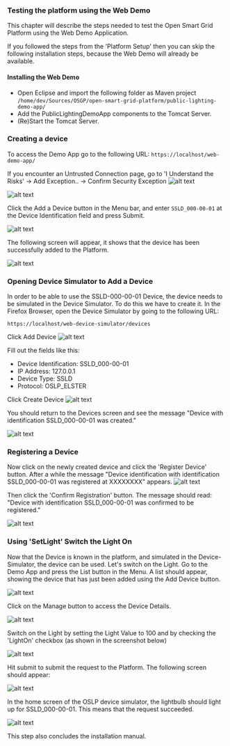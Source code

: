 ### Testing the platform using the Web Demo
This chapter will describe the steps needed to test the Open Smart Grid Platform using the Web Demo Application.

If you followed the steps from the 'Platform Setup' then you can skip the following installation steps, because the Web Demo will already be available.
#### Installing the Web Demo 

- Open Eclipse and import the following folder as Maven project  ```/home/dev/Sources/OSGP/open-smart-grid-platform/public-lighting-demo-app/```
- Add the PublicLightingDemoApp components to the Tomcat Server.
- (Re)Start the Tomcat Server.


### Creating a device
To access the Demo App go to the following URL: ```https://localhost/web-demo-app/```

If you encounter an Untrusted Connection page, go to 'I Understand the Risks' -> Add Exception.. -> Confirm Security Exception
![alt text](./installation-script-screenshots/50.png)

![alt text](./installation-script-screenshots/59.png)


Click the Add a Device button in the Menu bar, and enter ```SSLD_000-00-01``` at the Device Identification field and press Submit.

![alt text](./installation-script-screenshots/60.png)

The following screen will appear, it shows that the device has been successfully added to the Platform.

![alt text](./installation-script-screenshots/61.png)

### Opening Device Simulator to Add a Device
In order to be able to use the SSLD-000-00-01 Device, the device needs to be simulated in the Device Simulator. To do this we have to create it.
In the Firefox Browser, open the Device Simulator by going to the following URL:
```
https://localhost/web-device-simulator/devices
```

Click Add Device
![alt text](./installation-script-screenshots/51.png)

Fill out the fields like this:
- Device Identification: SSLD_000-00-01
- IP Address: 127.0.0.1
- Device Type: SSLD
- Protocol: OSLP_ELSTER

Click Create Device
![alt text](./installation-script-screenshots/52.png)

You should return to the Devices screen and see the message "Device with identification SSLD_000-00-01 was created."

![alt text](./installation-script-screenshots/53.png)

### Registering a Device
Now click on the newly created device and click the 'Register Device' button. After a while the message "Device identification with identification SSLD_000-00-01 was registered at XXXXXXXX" appears.
![alt text](./installation-script-screenshots/54.png)

Then click the 'Confirm Registration' button. The message should read: "Device with identification SSLD_000-00-01 was confirmed to be registered."

![alt text](./installation-script-screenshots/55.png)

### Using 'SetLight' Switch the Light On
Now that the Device is known in the platform, and simulated in the Device-Simulator, the device can be used. Let's switch on the Light.
Go to the Demo App and press the List button in the Menu. A list should appear, showing the device that has just been added using the Add Device button.

![alt text](./installation-script-screenshots/62.png)

Click on the Manage button to access the Device Details.

![alt text](./installation-script-screenshots/63.png)

Switch on the Light by setting the Light Value to 100 and by checking the 'LightOn' checkbox (as shown in the screenshot below)

![alt text](./installation-script-screenshots/64.png)

Hit submit to submit the request to the Platform. The following screen should appear:

![alt text](./installation-script-screenshots/65.png)


In the home screen of the OSLP device simulator, the lightbulb should light up for SSLD_000-00-01. This means that the request succeeded.

![alt text](./installation-script-screenshots/57.png)

This step also concludes the installation manual.
